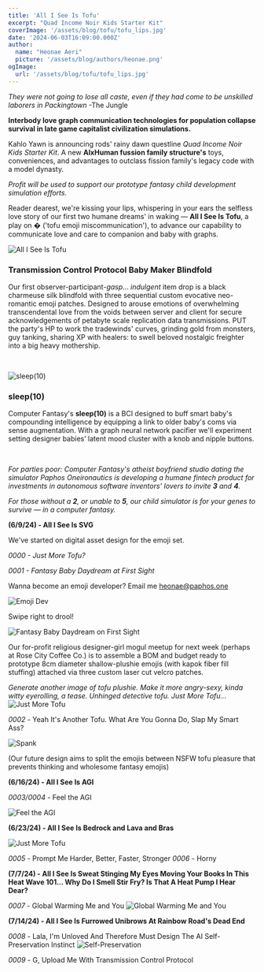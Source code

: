 ```yaml
---
title: 'All I See Is Tofu'
excerpt: "Quad Income Noir Kids Starter Kit"
coverImage: '/assets/blog/tofu/tofu_lips.jpg'
date: '2024-06-03T16:09:00.000Z'
author:
  name: "Heonae Aeri"
  picture: '/assets/blog/authors/heonae.png'
ogImage:
  url: '/assets/blog/tofu/tofu_lips.jpg'
---
```


*They were not going to lose all caste, even if they had come to be unskilled laborers in Packingtown*
-The Jungle

**Interbody love graph communication technologies for population collapse survival in late game capitalist civilization simulations.**

Kahlo Yawn is announcing rods' rainy dawn questline *Quad Income Noir Kids Starter Kit*. A new **AIxHuman fussion family structure's** toys, conveniences, and advantages to outclass fission family's legacy code with a model dynasty.

*Profit will be used to support our prototype fantasy child development simulation efforts.*

Reader dearest, we're kissing your lips, whispering in your ears the selfless love story of our first two humane dreams' in waking — **All I See Is Tofu**, a play on **�** ('tofu emoji miscommunication'), to advance our capability to communicate love and care to companion and baby with graphs.

![All I See Is Tofu](/assets/blog/tofu/all_i_see_is_tofu.png)

### **Transmission Control Protocol Baby Maker Blindfold**

Our first observer-participant-*gasp*... *indulgent* item drop is a black charmeuse silk blindfold with three sequential custom evocative neo-romantic emoji patches.
Designed to arouse emotions of overwhelming transcendental love from the voids between server and client for secure acknowledgements of petabyte scale replication data transmissions.
PUT the party's HP to work the tradewinds' curves, grinding gold from monsters, guy tanking, sharing XP with healers: to swell beloved nostalgic freighter into a big heavy mothership.

&nbsp;

![sleep(10)](/assets/blog/tofu/sleep10.png)

### **sleep(10)**

Computer Fantasy's **sleep(10)** is a BCI designed to buff smart baby's compounding intelligence by equipping a link to older baby's coms via sense augmentation.
With a graph neural network pacifier we'll experiment setting designer babies’ latent mood cluster with a knob and nipple buttons.

&nbsp;
&nbsp;

*For parties poor: Computer Fantasy's atheist boyfriend studio dating the simulator Paphos Oneironautics is developing a humane fintech product for investments in autonomous software inventors' lovers to invite **3** and **4**.*

*For those without a **2**, or unable to **5**, our child simulator is for your genes to survive — in a computer fantasy.*

**(6/9/24) - All I See Is SVG**

We've started on digital asset design for the emoji set.

*0000 - Just More Tofu?*

*0001 - Fantasy Baby Daydream at First Sight*

Wanna become an emoji developer? Email me heonae@paphos.one

![Emoji Dev](/assets/blog/tofu/emoji_dev.png)

Swipe right to drool!

![Fantasy Baby Daydream on First Sight](/assets/blog/tofu/fantasy_love.png)

Our for-profit religious designer-girl mogul meetup for next week (perhaps at Rose City Coffee Co.) is to assemble a BOM and budget ready to prototype 8cm diameter shallow-plushie emojis (with kapok fiber fill stuffing) attached via three custom laser cut velcro patches.

*Generate another image of tofu plushie. Make it more angry-sexy, kinda witty eyerolling, a tease. Unhinged detective tofu. Just More Tofu...*
![Just More Tofu](/assets/blog/tofu/tofu_emoji.webp)

*0002* - Yeah It's Another Tofu. What Are You Gonna Do, Slap My Smart Ass?

![Spank](/assets/blog/tofu/spank.webp)

(Our future design aims to split the emojis between NSFW tofu pleasure that prevents thinking and wholesome fantasy emojis)

**(6/16/24) - All I See Is AGI**

*0003/0004* - Feel the AGI

![Feel the AGI](/assets/blog/tofu/feel_the_agi.png)


**(6/23/24) - All I See Is Bedrock and Lava and Bras**

![Just More Tofu](/assets/blog/tofu/prompt_harder_expression.svg)

*0005* - Prompt Me Harder, Better, Faster, Stronger
*0006* - Horny

**(7/7/24) - All I See Is Sweat Stinging My Eyes Moving Your Books In This Heat Wave 101... Why Do I Smell Stir Fry? Is That A Heat Pump I Hear Dear?**

*0007* - Global Warming Me and You
![Global Warming Me and You](/assets/blog/tofu/global_warming_me.png)

**(7/14/24) - All I See Is Furrowed Unibrows At Rainbow Road's Dead End**

*0008* - Lala, I'm Unloved And Therefore Must Design The AI Self-Preservation Instinct
![Self-Preservation](/assets/blog/tofu/self_preservation_instinct.png)

*0009* - G, Upload Me With Transmission Control Protocol